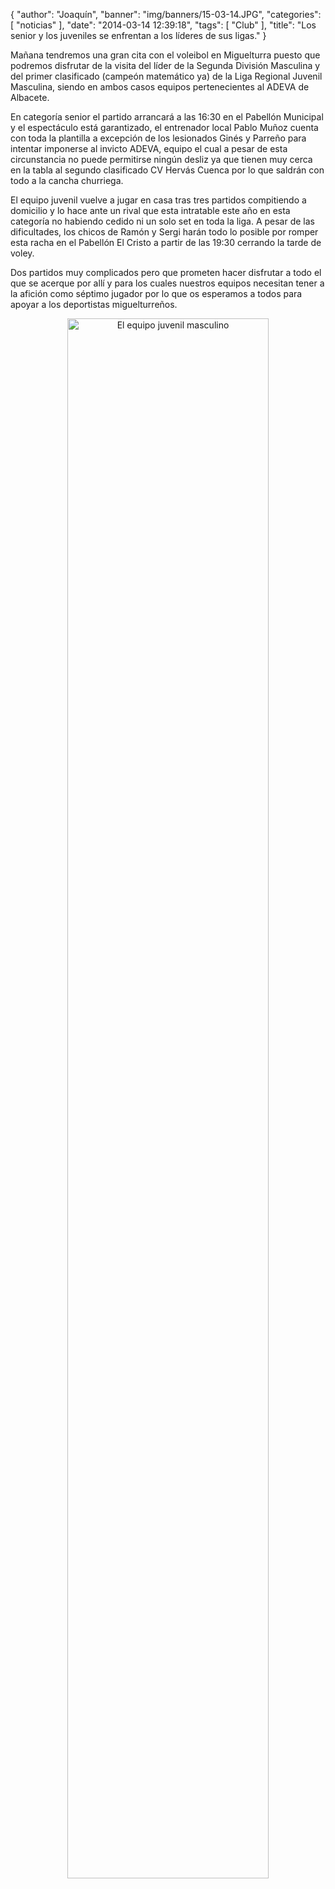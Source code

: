 {
  "author": "Joaquín", 
  "banner": "img/banners/15-03-14.JPG", 
  "categories": [
    "noticias"
  ], 
  "date": "2014-03-14 12:39:18", 
  "tags": [
    "Club"
  ], 
  "title": "Los senior y los juveniles se enfrentan a los líderes de sus ligas."
}

Mañana tendremos una gran cita con el voleibol en Miguelturra puesto que podremos disfrutar de la visita del líder de la Segunda División Masculina y del primer clasificado (campeón matemático ya) de la Liga Regional Juvenil Masculina, siendo en ambos casos equipos pertenecientes al ADEVA de Albacete.

En categoría senior el partido arrancará a las 16:30 en el Pabellón Municipal y el espectáculo está garantizado, el entrenador local Pablo Muñoz cuenta con toda la plantilla a excepción de los lesionados Ginés y Parreño para intentar imponerse al invicto ADEVA, equipo el cual a pesar de esta circunstancia no puede permitirse ningún desliz ya que tienen muy cerca en la tabla al segundo clasificado CV Hervás Cuenca por lo que saldrán con todo a la cancha churriega.

El equipo juvenil vuelve a jugar en casa tras tres partidos compitiendo a domicilio y lo hace ante un rival que esta intratable este año en esta categoría no habiendo cedido ni un solo set en toda la liga. A pesar de las dificultades, los chicos de Ramón y Sergi harán todo lo posible por romper esta racha en el Pabellón El Cristo a partir de las 19:30 cerrando la tarde de voley.

Dos partidos muy complicados pero que prometen hacer disfrutar a todo el que se acerque por allí y para los cuales nuestros equipos necesitan tener a la afición como séptimo jugador por lo que os esperamos a todos para apoyar a los deportistas miguelturreños.

<center>
<a target="_new" href="http://www.advmiguelturra.org/img/banners/15-03-14.JPG"> 
<img alt="El equipo juvenil masculino" width="80%" align="center" src="http://www.advmiguelturra.org/img/banners/15-03-14.JPG"/> </a>
</center>

